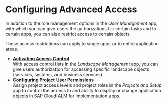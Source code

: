<!-- loiob7c1490d97ec465180d7831ef3b225f8 -->

# Configuring Advanced Access

In addition to the role management options in the *User Management* app, with which you can give users the authorizations for certain tasks and to certain apps, you can also restrict access to certain objects.

These access restrictions can apply to single apps or to entire application areas.

-   **[Activating Access Control](activating-access-control-4d0162b.md "With access control lists in the Landscape Management app, you can give
		users authorization for accessing specific landscape objects (services, systems, and
		business services).")**  
With access control lists in the *Landscape Management* app, you can give users authorization for accessing specific landscape objects \(services, systems, and business services\).
-   **[Configuring Project User Permissions](configuring-project-user-permissions-a2c0029.md "Assign project access levels and project roles in the Projects and Setup
		app to control the access to and ability to display or change application objects in SAP
		Cloud ALM for implementation apps.")**  
Assign project access levels and project roles in the *Projects and Setup* app to control the access to and ability to display or change application objects in SAP Cloud ALM for implementation apps.

